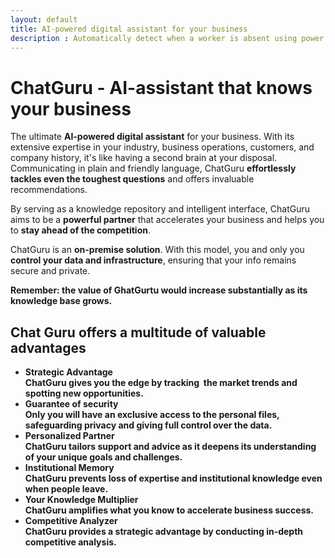 ```yaml
---
layout: default
title: AI-powered digital assistant for your business
description : Automatically detect when a worker is absent using power of computer vision (CV). Optimize your industrial processes and keep your equipment running smoothly, saving you time and money
---
```


<h1>ChatGuru - AI-assistant that knows your business</h1>

The ultimate <strong>AI-powered digital assistant</strong> for your business. With its extensive expertise in your industry, business operations, customers, and company history, it's like having a second brain at your disposal. Communicating in plain and friendly language, ChatGuru <strong>effortlessly tackles even the toughest questions</strong> and offers invaluable recommendations. 

By serving as a knowledge repository and intelligent interface, ChatGuru aims to be a <strong>powerful partner</strong> that accelerates your business and helps you to <strong>stay ahead of the competition</strong>.

ChatGuru is an <strong>on-premise solution</strong>. With this model, you and only you <strong>control your data and infrastructure</strong>, ensuring that your info remains secure and private.

<strong>Remember: the value of GhatGurtu would increase substantially as its knowledge base grows.<strong>

<h2>Chat Guru offers a multitude of valuable advantages</h2>

<ul>
<li>Strategic Advantage</li>
ChatGuru gives you the edge by tracking  the market trends and spotting new opportunities.

<li>Guarantee of security</li>
Only you will have an exclusive access to the personal files, safeguarding privacy and giving full control over the data.

<li>Personalized Partner</li>
ChatGuru tailors support and advice as it deepens its understanding of your unique goals and challenges.

<li>Institutional Memory</li>
ChatGuru prevents loss of expertise and institutional knowledge even when people leave.

<li>Your Knowledge Multiplier</li>
ChatGuru amplifies what you know to accelerate business success. 

<li>Competitive Analyzer</li>
ChatGuru provides a strategic advantage by conducting in-depth competitive analysis.
</ul>

